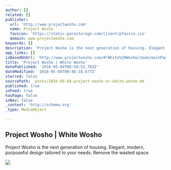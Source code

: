 ```yaml
---
author: []
related: []
publisher:
  url: 'http://www.projectwosho.com'
  name: Project Wosho
  favicon: 'https://static.parastorage.com/client/pfavico.ico'
  domain: www.projectwosho.com
keywords: []
description: 'Project Wosho is the next generation of housing. Elegant, modern, purposeful design tailored to your needs. Remove the wasted space'
app_links: []
isBasedOnUrl: 'http://www.projectwosho.com/#!White%20Wosho/zoom/mainPage/imageqxf'
title: 'Project Wosho | White Wosho'
datePublished: '2016-05-04T00:50:51.763Z'
dateModified: '2016-05-04T00:46:18.677Z'
starred: false
sourcePath: _posts/2016-05-04-project-wosho-or-white-wosho.md
published: true
inFeed: true
hasPage: false
inNav: false
_context: 'http://schema.org'
_type: MediaObject

---
```

<article style=""><h1>Project Wosho | White Wosho</h1><p>Project Wosho is the next generation of housing. Elegant, modern, purposeful design tailored to your needs. Remove the wasted space</p><img src="https://static.wixstatic.com/media/08c875_c766ccb51de14b6e974c02211629faba.png" /></article>